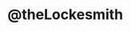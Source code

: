 # @theLockesmith

<!---
theLockesmith/theLockesmith is a ✨ special ✨ repository because its `README.md` (this file) appears on your GitHub profile.
You can click the Preview link to take a look at your changes.
--->
